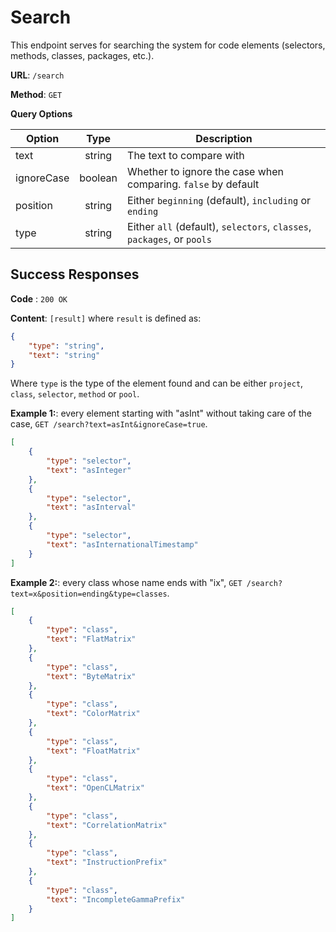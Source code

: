 # Search

This endpoint serves for searching the system for code elements (selectors, methods, classes, packages, etc.).

**URL**: `/search`

**Method**: `GET`

**Query Options**

| Option     |  Type   | Description                                                            |
| ---------- | :-----: | ---------------------------------------------------------------------- |
| text       | string  | The text to compare with                                               |
| ignoreCase | boolean | Whether to ignore the case when comparing. `false` by default          |
| position   | string  | Either `beginning` (default), `including` or `ending`                  |
| type       | string  | Either `all` (default), `selectors`, `classes`, `packages`, or `pools` |

## Success Responses

**Code** : `200 OK`

**Content**: `[result]` where `result` is defined as:

```json
{
	"type": "string",
	"text": "string"
}
```

Where `type` is the type of the element found and can be either `project`, `class`, `selector`, `method` or `pool`.

**Example 1:**: every element starting with "asInt" without taking care of the case, `GET /search?text=asInt&ignoreCase=true`.

```json
[
	{
		"type": "selector",
		"text": "asInteger"
	},
	{
		"type": "selector",
		"text": "asInterval"
	},
	{
		"type": "selector",
		"text": "asInternationalTimestamp"
	}
]
```

**Example 2:**: every class whose name ends with "ix", `GET /search?text=x&position=ending&type=classes`.

```json
[
	{
		"type": "class",
		"text": "FlatMatrix"
	},
	{
		"type": "class",
		"text": "ByteMatrix"
	},
	{
		"type": "class",
		"text": "ColorMatrix"
	},
	{
		"type": "class",
		"text": "FloatMatrix"
	},
	{
		"type": "class",
		"text": "OpenCLMatrix"
	},
	{
		"type": "class",
		"text": "CorrelationMatrix"
	},
	{
		"type": "class",
		"text": "InstructionPrefix"
	},
	{
		"type": "class",
		"text": "IncompleteGammaPrefix"
	}
]
```

